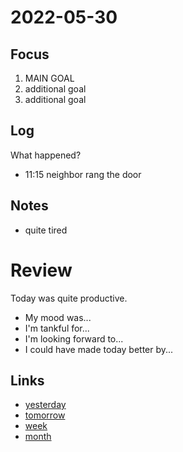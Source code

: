 # 2022-05-30

## Focus
1. MAIN GOAL
2. additional goal
3. additional goal

## Log
What happened?
- 11:15 neighbor rang the door

## Notes
- quite tired

# Review
Today was quite productive.

- My mood was...
- I'm tankful for...
- I'm looking forward to...
- I could have made today better by...

## Links
- [yesterday](calendar/days/2022-05-29.md)
- [tomorrow](calendar/days/2022-05-31.md)
- [week](calendar/weeks/2022-22.md)
- [month](calendar/months/2022-05)